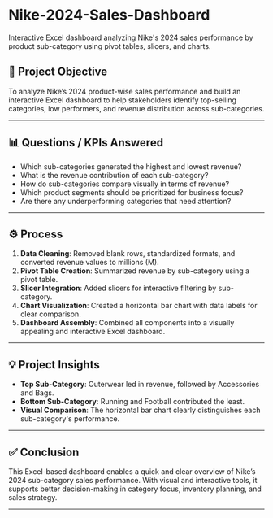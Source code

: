 # Nike-2024-Sales-Dashboard
Interactive Excel dashboard analyzing Nike's 2024 sales performance by product sub-category using pivot tables, slicers, and charts.

## 📌 Project Objective

To analyze Nike’s 2024 product-wise sales performance and build an interactive Excel dashboard to help stakeholders identify top-selling categories, low performers, and revenue distribution across sub-categories.

---

## 📊 Questions / KPIs Answered

- Which sub-categories generated the highest and lowest revenue?
- What is the revenue contribution of each sub-category?
- How do sub-categories compare visually in terms of revenue?
- Which product segments should be prioritized for business focus?
- Are there any underperforming categories that need attention?

---

## ⚙️ Process

1. **Data Cleaning**: Removed blank rows, standardized formats, and converted revenue values to millions (M).
2. **Pivot Table Creation**: Summarized revenue by sub-category using a pivot table.
3. **Slicer Integration**: Added slicers for interactive filtering by sub-category.
4. **Chart Visualization**: Created a horizontal bar chart with data labels for clear comparison.
5. **Dashboard Assembly**: Combined all components into a visually appealing and interactive Excel dashboard.

---

## 💡 Project Insights

- **Top Sub-Category**: Outerwear led in revenue, followed by Accessories and Bags.
- **Bottom Sub-Category**: Running and Football contributed the least.
- **Visual Comparison**: The horizontal bar chart clearly distinguishes each sub-category's performance.

---

## ✅ Conclusion

This Excel-based dashboard enables a quick and clear overview of Nike’s 2024 sub-category sales performance. With visual and interactive tools, it supports better decision-making in category focus, inventory planning, and sales strategy.

---




